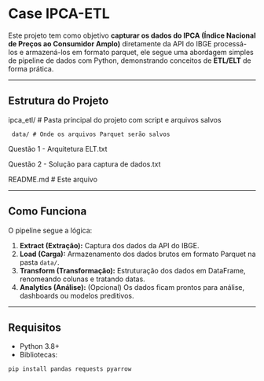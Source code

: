 # Case IPCA-ETL

Este projeto tem como objetivo **capturar os dados do IPCA (Índice Nacional de Preços ao Consumidor Amplo)** diretamente da API do IBGE processá-los e armazená-los em formato parquet, ele segue uma abordagem simples de pipeline de dados com Python, demonstrando conceitos de **ETL/ELT** de forma prática.

---

## Estrutura do Projeto


ipca_etl/ # Pasta principal do projeto com script e arquivos salvos

     data/ # Onde os arquivos Parquet serão salvos

Questão 1 - Arquitetura ELT.txt

Questão 2 - Solução para captura de dados.txt

README.md # Este arquivo


---

## Como Funciona

O pipeline segue a lógica:

1. **Extract (Extração):** Captura dos dados da API do IBGE.
2. **Load (Carga):** Armazenamento dos dados brutos em formato Parquet na pasta `data/`.
3. **Transform (Transformação):** Estruturação dos dados em DataFrame, renomeando colunas e tratando datas.
4. **Analytics (Análise):** (Opcional) Os dados ficam prontos para análise, dashboards ou modelos preditivos.

---

## Requisitos

- Python 3.8+
- Bibliotecas:

```bash
pip install pandas requests pyarrow
